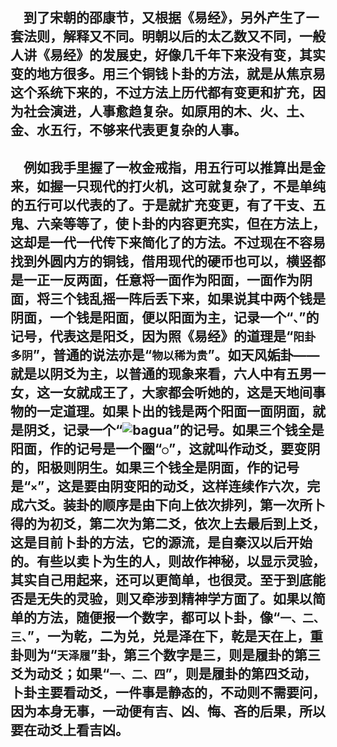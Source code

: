 &emsp;到了宋朝的邵康节，又根据《易经》，另外产生了一套法则，解释又不同。明朝以后的太乙数又不同，一般人讲《易经》的发展史，好像几千年下来没有变，其实变的地方很多。用三个铜钱卜卦的方法，就是从焦京易这个系统下来的，不过方法上历代都有变更和扩充，因为社会演进，人事愈趋复杂。如原用的木、火、土、金、水五行，不够来代表更复杂的人事。
---
&emsp;例如我手里握了一枚金戒指，用五行可以推算出是金来，如握一只现代的打火机，这可就复杂了，不是单纯的五行可以代表的了。于是就扩充变更，有了干支、五鬼、六亲等等了，使卜卦的内容更充实，但在方法上，这却是一代一代传下来简化了的方法。不过现在不容易找到外圆内方的铜钱，借用现代的硬币也可以，横竖都是一正一反两面，任意将一面作为阳面，一面作为阴面，将三个钱乱摇一阵后丢下来，如果说其中两个钱是阴面，一个钱是阳面，便以阳面为主，记录一个“``、``”的记号，代表这是阳爻，因为照《易经》的道理是“``阳卦多阴``”，普通的说法亦是“``物以稀为贵``”。如天风姤卦——就是以阴爻为主，以普通的现象来看，六人中有五男一女，这一女就成王了，大家都会听她的，这是天地间事物的一定道理。如果卜出的钱是两个阳面一面阴面，就是阴爻，记录一个“![bagua](http://cors.zme.ink/http://www.quanxue.cn/CT_NanHuaiJin/YiJing/dot4.bmp)”的记号。如果三个钱全是阳面，作的记号是一个圈“``○``”，这就叫作动爻，要变阴的，阳极则阴生。如果三个钱全是阴面，作的记号是“``×``”，这是要由阴变阳的动爻，这样连续作六次，完成六爻。装卦的顺序是由下向上依次排列，第一次所卜得的为初爻，第二次为第二爻，依次上去最后到上爻，这是目前卜卦的方法，它的源流，是自秦汉以后开始的。有些以卖卜为生的人，则故作神秘，以显示灵验，其实自己用起来，还可以更简单，也很灵。至于到底能否是无失的灵验，则又牵涉到精神学方面了。如果以简单的方法，随便报一个数字，都可以卜卦，像“``一、二、三、``”，一为乾，二为兑，兑是泽在下，乾是天在上，重卦则为“``天泽履``”卦，第三个数字是三，则是履卦的第三爻为动爻；如果“``一、二、四``”，则是履卦的第四爻动，卜卦主要看动爻，一件事是静态的，不动则不需要问，因为本身无事，一动便有吉、凶、悔、吝的后果，所以要在动爻上看吉凶。
---
